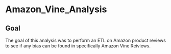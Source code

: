 # Amazon_Vine_Analysis
## Goal
The goal of this analysis was to perform an ETL on Amazon product reviews to see if any bias can be found in specifically Amazon Vine Reiviews. 
